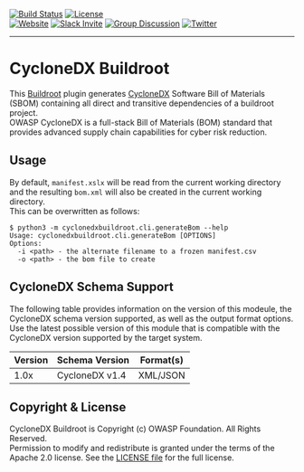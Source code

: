[![Build Status](https://github.com/CycloneDX/cyclonedx-buildroot/workflows/CI/badge.svg)](https://github.com/CycloneDX/cyclonedx-buildroot/actions?workflow=CI)
[![License](https://img.shields.io/badge/license-Apache%202.0-brightgreen.svg)][License]  
[![Website](https://img.shields.io/badge/https://-cyclonedx.org-blue.svg)][CDX_homepage]
[![Slack Invite](https://img.shields.io/badge/Slack-Join-blue?logo=slack&labelColor=393939)](https://cyclonedx.org/slack/invite)
[![Group Discussion](https://img.shields.io/badge/discussion-groups.io-blue.svg)](https://groups.io/g/CycloneDX)
[![Twitter](https://img.shields.io/twitter/url/http/shields.io.svg?style=social&label=Follow)](https://twitter.com/CycloneDX_Spec)

----

# CycloneDX Buildroot

This [Buildroot][Buildroot_homepage] plugin generates [CycloneDX][CDX_homepage] Software Bill of Materials (SBOM) containing all direct and transitive dependencies of a buildroot project.  
OWASP CycloneDX is a full-stack Bill of Materials (BOM) standard that provides advanced supply chain capabilities for cyber risk reduction.

## Usage

By default, `manifest.xslx` will be read from the current working directory
and the resulting `bom.xml` will also be created in the current working directory.  
This can be overwritten as follows:

```ShellSession
$ python3 -m cyclonedxbuildroot.cli.generateBom --help
Usage: cyclonedxbuildroot.cli.generateBom [OPTIONS]
Options:
  -i <path> - the alternate filename to a frozen manifest.csv
  -o <path> - the bom file to create
```

## CycloneDX Schema Support

The following table provides information on the version of this modeule, the CycloneDX schema version supported, as well as the output format options.
Use the latest possible version of this module that is compatible with the CycloneDX version supported by the target system.

| Version | Schema Version | Format(s) |
|---------|----------------|-----------|
| 1.0x | CycloneDX v1.4 | XML/JSON |

## Copyright & License

CycloneDX Buildroot is Copyright (c) OWASP Foundation. All Rights Reserved.  
Permission to modify and redistribute is granted under the terms of the Apache 2.0 license. See the [LICENSE file][License] for the full license.

[CDX_homepage]: https://cyclonedx.org
[License]: https://github.com/CycloneDX/cyclonedx-buildroot/blob/main/LICENSE
[Buildroot_homepage]: https://buildroot.org
